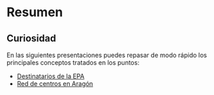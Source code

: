 
# Resumen

## Curiosidad 

En las siguientes presentaciones puedes repasar de modo rápido los principales conceptos tratados en los puntos:
* [Destinatarios de la EPA](http://aularagon.catedu.es/materialesaularagon2013/fepa/zips/Modulo_1/Destinatarios_oferta.pdf)
* [Red de centros en Aragón](http://aularagon.catedu.es/materialesaularagon2013/fepa/zips/Modulo_1/Red_Centros_EPAARAGON.pdf)